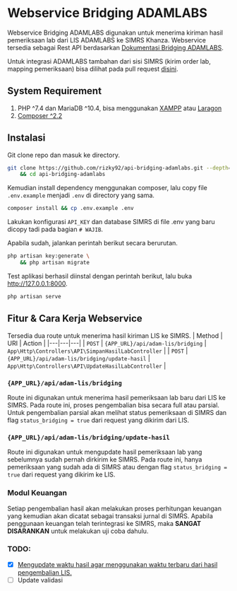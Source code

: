 # Webservice Bridging ADAMLABS
Webservice Bridging ADAMLABS digunakan untuk menerima kiriman hasil pemeriksaan lab dari LIS ADAMLABS ke SIMRS Khanza. Webservice tersedia sebagai Rest API berdasarkan [Dokumentasi Bridging ADAMLABS](https://adamlabs.id/docs-bridging-adamlabs#table_of_content_heading_1735033496270_8).  

Untuk integrasi ADAMLABS tambahan dari sisi SIMRS (kirim order lab, mapping pemeriksaan) bisa dilihat pada pull request [disini](https://github.com/rizky92/SIMRS-Khanza/pull/113/files).

## System Requirement
1. PHP ^7.4 dan MariaDB ^10.4, bisa menggunakan [XAMPP](https://www.apachefriends.org/download.html) atau [Laragon](https://laragon.org/download/)
2. [Composer ^2.2](https://getcomposer.org/download/)

## Instalasi
Git clone repo dan masuk ke directory.
```bash
git clone https://github.com/rizky92/api-bridging-adamlabs.git --depth=1 api-bridging-adamlabs \
    && cd api-bridging-adamlabs
```

Kemudian install dependency menggunakan composer, lalu copy file `.env.example` menjadi `.env` di directory yang sama.
```bash
composer install && cp .env.example .env
```

Lakukan konfigurasi `API_KEY` dan database SIMRS di file .env yang baru dicopy tadi pada bagian `# WAJIB`.

Apabila sudah, jalankan perintah berikut secara berurutan.
```bash
php artisan key:generate \
    && php artisan migrate
```

Test aplikasi berhasil diinstal dengan perintah berikut, lalu buka http://127.0.0.1:8000.
```bash
php artisan serve
```

## Fitur & Cara Kerja Webservice
Tersedia dua route untuk menerima hasil kiriman LIS ke SIMRS.
| Method | URI | Action |
|---|---|---|
| `POST` | `{APP_URL}/api/adam-lis/bridging` | `App\Http\Controllers\API\SimpanHasilLabController` |
| `POST` | `{APP_URL}/api/adam-lis/bridging/update-hasil` | `App\Http\Controllers\API\UpdateHasilLabController` |

### `{APP_URL}/api/adam-lis/bridging`
Route ini digunakan untuk menerima hasil pemeriksaan lab baru dari LIS ke SIMRS. Pada route ini, proses pengembalian bisa secara full atau parsial. Untuk pengembalian parsial akan melihat status pemeriksaan di SIMRS dan flag `status_bridging = true` dari request yang dikirim dari LIS.

### `{APP_URL}/api/adam-lis/bridging/update-hasil`
Route ini digunakan untuk mengupdate hasil pemeriksaan lab yang sebelumnya sudah pernah dirkirim ke SIMRS. Pada route ini, hanya pemeriksaan yang sudah ada di SIMRS atau dengan flag `status_bridging = true` dari request yang dikirim ke LIS.

### Modul Keuangan
Setiap pengembalian hasil akan melakukan proses perhitungan keuangan yang kemudian akan dicatat sebagai transaksi jurnal di SIMRS. Apabila penggunaan keuangan telah terintegrasi ke SIMRS, maka **SANGAT DISARANKAN** untuk melakukan uji coba dahulu.  

### TODO:
- [x] [Mengupdate waktu hasil agar menggunakan waktu terbaru dari hasil pengembalian LIS.](https://github.com/Rizky92/bridging-adamlabs/pull/2)
- [ ] Update validasi
